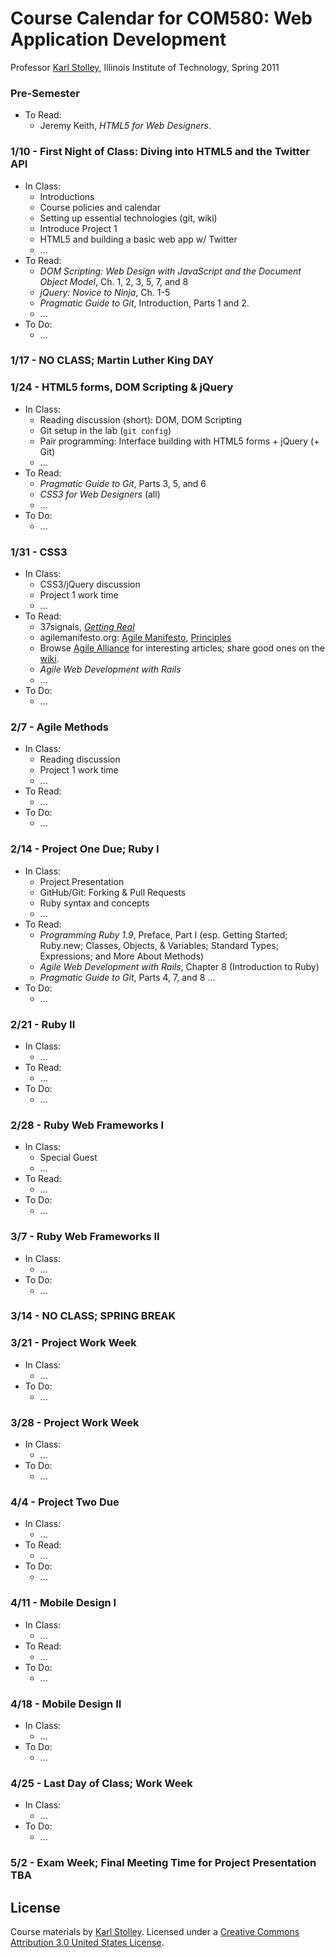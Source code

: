 # Course Calendar for COM580: Web Application Development
Professor [Karl Stolley](http://karlstolley.com), Illinois Institute of Technology, Spring 2011

### Pre-Semester
* To Read:
    * Jeremy Keith, _HTML5 for Web Designers_.

### 1/10 - First Night of Class: Diving into HTML5 and the Twitter API
* In Class:
    * Introductions
    * Course policies and calendar
    * Setting up essential technologies (git, wiki)
    * Introduce Project 1
    * HTML5 and building a basic web app w/ Twitter
    * ...
* To Read:
    * _DOM Scripting: Web Design with JavaScript and the Document Object Model_, Ch. 1, 2, 3, 5, 7, and 8
    * _jQuery: Novice to Ninja_, Ch. 1-5
    * _Pragmatic Guide to Git_, Introduction, Parts 1 and 2.
    * ...
* To Do:
    * ...

### 1/17 - NO CLASS; Martin Luther King DAY

### 1/24 - HTML5 forms, DOM Scripting & jQuery
* In Class:
    * Reading discussion (short): DOM, DOM Scripting
    * Git setup in the lab (``git config``)
    * Pair programming: Interface building with HTML5 forms + jQuery (+ Git)
    * ...
* To Read:
    * _Pragmatic Guide to Git_, Parts 3, 5, and 6
    * _CSS3 for Web Designers_ (all)
    * ...
* To Do:
    * ...

### 1/31 - CSS3
* In Class:
    * CSS3/jQuery discussion
    * Project 1 work time
    * ...
* To Read:
    * 37signals, _[Getting Real](http://gettingreal.37signals.com/toc.php)_
    * agilemanifesto.org: [Agile Manifesto](http://agilemanifesto.org/),
      [Principles](http://agilemanifesto.org/principles.html)
    * Browse [Agile Alliance](http://www.agilealliance.org/resources/articles/) for
      interesting articles; share good ones on the [wiki](http://courses.karlstolley.com/580wad/).
    * _Agile Web Development with Rails_
    * ...
* To Do:
    * ...

### 2/7 - Agile Methods
* In Class:
    * Reading discussion
    * Project 1 work time
    * ...
* To Read:
    * ...
* To Do:
    * ...

### 2/14 - Project One Due; Ruby I
* In Class:
    * Project Presentation
    * GitHub/Git: Forking & Pull Requests
    * Ruby syntax and concepts
    * ...
* To Read:
    * _Programming Ruby 1.9_, Preface, Part I (esp. Getting Started; Ruby.new;
      Classes, Objects, & Variables; Standard Types; Expressions; and More About Methods)
    * _Agile Web Development with Rails_, Chapter 8 (Introduction to Ruby)
    * _Pragmatic Guide to Git_, Parts 4, 7, and 8
    ...
* To Do:
    * ...

### 2/21 - Ruby II
* In Class:
    * ...
* To Read:
    * ...
* To Do:
    * ...

### 2/28 - Ruby Web Frameworks I
* In Class:
    * Special Guest
    * ...
* To Read:
    * ...
* To Do:
    * ...

### 3/7 - Ruby Web Frameworks II
* In Class:
    * ...
* To Do:
    * ...

### 3/14 - NO CLASS; SPRING BREAK

### 3/21 - Project Work Week
* In Class:
    * ...
* To Do:
    * ...

### 3/28 - Project Work Week
* In Class:
    * ...
* To Do:
    * ...

### 4/4 - Project Two Due
* In Class:
    * ...
* To Read:
    * ...
* To Do:
    * ...

### 4/11 - Mobile Design I
* In Class:
    * ...
* To Read:
    * ...
* To Do:
    * ...

### 4/18 - Mobile Design II
* In Class:
    * ...
* To Do:
    * ...

### 4/25 - Last Day of Class; Work Week
* In Class:
    * ...
* To Do:
    * ...

### 5/2 - Exam Week; Final Meeting Time for Project Presentation TBA

## License
Course materials by [Karl Stolley](http://karlstolley.com). Licensed under a
[Creative Commons Attribution 3.0 United States
License](http://creativecommons.org/licenses/by/3.0/us/).
